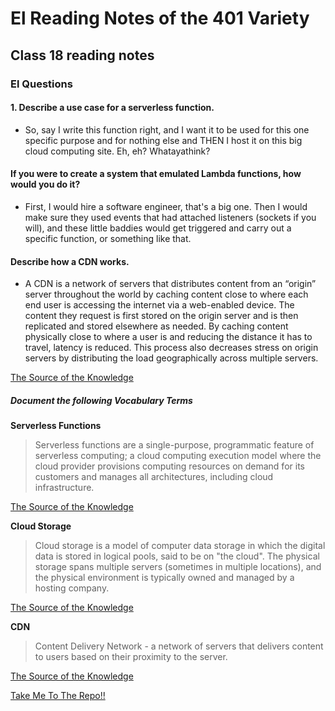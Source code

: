 # El Reading Notes of the 401 Variety

## Class 18 reading notes

### El Questions

#### 1. Describe a use case for a serverless function.

- So, say I write this function right, and I want it to be used for this one specific purpose and for nothing else and THEN I host it on this big cloud computing site. Eh, eh? Whatayathink?

#### If you were to create a system that emulated Lambda functions, how would you do it?

- First, I would hire a software engineer, that's a big one. Then I would make sure they used events that had attached listeners (sockets if you will), and these little baddies would get triggered and carry out a specific function, or something like that.

#### Describe how a CDN works.

- A CDN is a network of servers that distributes content from an “origin” server throughout the world by caching content close to where each end user is accessing the internet via a web-enabled device. The content they request is first stored on the origin server and is then replicated and stored elsewhere as needed. By caching content physically close to where a user is and reducing the distance it has to travel, latency is reduced. This process also decreases stress on origin servers by distributing the load geographically across multiple servers.

[The Source of the Knowledge](https://www.akamai.com/our-thinking/cdn/what-is-a-cdn)

##### Document the following Vocabulary Terms

**Serverless Functions**

> Serverless functions are a single-purpose, programmatic feature of serverless computing; a cloud computing execution model where the cloud provider provisions computing resources on demand for its customers and manages all architectures, including cloud infrastructure.

[The Source of the Knowledge](https://www.splunk.com/en_us/data-insider/what-are-serverless-functions.html)

**Cloud Storage**

> Cloud storage is a model of computer data storage in which the digital data is stored in logical pools, said to be on "the cloud". The physical storage spans multiple servers (sometimes in multiple locations), and the physical environment is typically owned and managed by a hosting company.

[The Source of the Knowledge](https://en.wikipedia.org/wiki/Cloud_storage)

**CDN**

> Content Delivery Network - a network of servers that delivers content to users based on their proximity to the server.

[The Source of the Knowledge](https://bloggingwizard.com/content-delivery-networks-explained/)

 <a href="#top">Take Me To The Repo!!</a>
